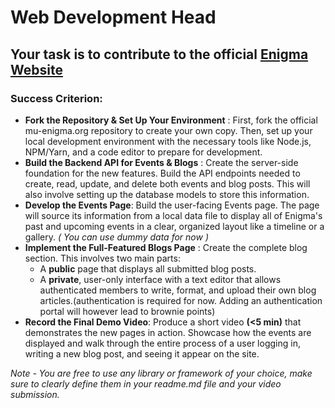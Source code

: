 # Web Development Head
## Your task is to contribute to the official [Enigma Website](https://www.mu-enigma.org/) 

### Success Criterion: 

- **Fork the Repository & Set Up Your Environment** : First, fork the official mu-enigma.org repository to create your own copy. Then, set up your local development environment with the necessary tools like Node.js, NPM/Yarn, and a code editor to prepare for development.
- **Build the Backend API for Events & Blogs** : Create the server-side foundation for the new features. Build the API endpoints needed to create, read, update, and delete both events and blog posts. This will also involve setting up the database models to store this information.
- **Develop the Events Page**: Build the user-facing Events page. The page will source its information from a local data file  to display all of Enigma's past and upcoming events in a clear, organized layout like a timeline or a gallery. *( You can use dummy data for now )*
- **Implement the Full-Featured Blogs Page** : Create the complete blog section. This involves two main parts:
    - A **public** page that displays all submitted blog posts.
    - A **private**, user-only interface with a text editor that allows authenticated members to write, format, and upload their own blog articles.(authentication is required for now. Adding an authentication portal will however lead to brownie points)
- **Record the Final Demo Video**: Produce a short video **(<5 min)** that demonstrates the new pages in action. Showcase how the events are displayed and walk through the entire process of a user logging in, writing a new blog post, and seeing it appear on the site.

*Note - You are free to use any library or framework of your choice, make sure to clearly define them in your readme.md file and your video submission.*
